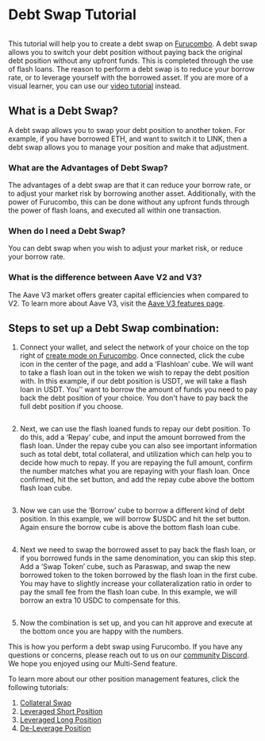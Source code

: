 # Debt Swap Tutorial

<figure><img src="https://lh4.googleusercontent.com/t-MYa6JxR7B6in8qRP6Xsqs1Zcyn3hsUk4cn2VlfrxbIcniNJSsyLHRNC-h19SuNcijM_4P7x7huQmonKFaGvjhP5TUG9W6JhM86a7S3Cc45ddpXhE8TgDFqOeXCUQUhM_i_Wnano7IzyyYJqRU5zBM" alt=""><figcaption></figcaption></figure>

This tutorial will help you to create a debt swap on [Furucombo](https://furucombo.app/). A debt swap allows you to switch your debt position without paying back the original debt position without any upfront funds. This is completed through the use of flash loans. The reason to perform a debt swap is to reduce your borrow rate, or to leverage yourself with the borrowed asset. If you are more of a visual learner, you can use our [video tutorial](https://www.youtube.com/watch?v=YJxOAYEkHCc) instead.

## What is a Debt Swap?

A debt swap allows you to swap your debt position to another token. For example, if you have borrowed ETH, and want to switch it to LINK, then a debt swap allows you to manage your position and make that adjustment.

### What are the Advantages of Debt Swap?&#x20;

The advantages of a debt swap are that it can reduce your borrow rate, or to adjust your market risk by borrowing another asset. Additionally, with the power of Furucombo, this can be done without any upfront funds through the power of flash loans, and executed all within one transaction.

### When do I need a Debt Swap?

You can debt swap when you wish to adjust your market risk, or reduce your borrow rate.

### What is the difference between Aave V2 and V3?

The Aave V3 market offers greater capital efficiencies when compared to V2. To learn more about Aave V3, visit the [Aave V3 features page](https://docs.aave.com/faq/aave-v3-features).

## Steps to set up a Debt Swap combination:

1. Connect your wallet, and select the network of your choice on the top right of [create mode on Furucombo](https://furucombo.app/combo). Once connected, click the cube icon in the center of the page, and add a ‘Flashloan’ cube. We will want to take a flash loan out in the token we wish to repay the debt position with. In this example, if our debt position is USDT, we will take a flash loan in USDT. You’’ want to borrow the amount of funds you need to pay back the debt position of your choice. You don't have to pay back the full debt position if you choose.

<figure><img src="https://lh5.googleusercontent.com/vVRAzMtvhpg36MxLntkk8qsUx0lM6ecL7sayqebaZfkSLekMfKsAu3uMLvFBeEz9lDe2wE1juQml-lmdCpbcekBJdjf7XwwVZXUY7Tvy7QJivMvd6KJQ-i0v9rGT2G9WoGansWGDFFNQ90PcdJ3c7rY" alt=""><figcaption></figcaption></figure>

2. Next, we can use the flash loaned funds to repay our debt position. To do this, add a ‘Repay’ cube, and input the amount borrowed from the flash loan. Under the repay cube you can also see important information such as total debt, total collateral, and utilization which can help you to decide how much to repay. If you are repaying the full amount, confirm the number matches what you are repaying with your flash loan. Once confirmed, hit the set button, and add the repay cube above the bottom flash loan cube.

<figure><img src="https://lh6.googleusercontent.com/kQ2z5z2M7xos8CLoGfrL-Z4KlqXBix8G0mVpJ_DtP6LFAId86V2qDRf6NV7Qdjoj1ZvQa88N7K8nCvRw9VhDA7c3tkylv0gPxGkfY_VstL0xS1jnWb5IiWWS9ryxvprDBgAwM10zIx2C4aAPVGnAQ4c" alt=""><figcaption></figcaption></figure>

3. Now we can use the ‘Borrow’ cube to borrow a different kind of debt position. In this example, we will borrow $USDC and hit the set button. Again ensure the borrow cube is above the bottom flash loan cube.

<figure><img src="https://lh3.googleusercontent.com/H046V9e__EJL9WQSZyiwwZes9xOuyF7jaR184bbRdraAZJGHDilRjaasqBndmPGwcdzWx21qLymXGI60RVIkre2Apw1P406NwIWMtwnT4H_7p8y4pHerFY1JpFNF7GMKANOLvBNvyy5wVfY8QvZt19g" alt=""><figcaption></figcaption></figure>

4. Next we need to swap the borrowed asset to pay back the flash loan, or if you borrowed funds in the same denomination, you can skip this step. Add a ‘Swap Token’ cube, such as Paraswap, and swap the new borrowed token to the token borrowed by the flash loan in the first cube. You may have to slightly increase your collateralization ratio in order to pay the small fee from the flash loan cube. In this example, we will borrow an extra 10 USDC to compensate for this.

<figure><img src="https://lh4.googleusercontent.com/ItHilrPvLfOyS2ZPWRg-kOQC2skNEs9QSKz8b6SmiBjk2ol6ofCL62Cu2YioRwgitLoH9ZHzKsWbXQ8id7m3rinr0MjD0-kaqJ3Iq7wq-btHlj9Dv3CRJWIF42WEpv9Ewb9lSooXF6Zvfv-LgIk7BSw" alt=""><figcaption></figcaption></figure>

5. Now the combination is set up, and you can hit approve and execute at the bottom once you are happy with the numbers.

This is how you perform a debt swap using Furucombo. If you have any questions or concerns, please reach out to us on our [community Discord](https://go.furucombo.app/Discord). We hope you enjoyed using our Multi-Send feature.

To learn more about our other position management features, click the following tutorials:

1. [Collateral Swap](https://docs.furucombo.app/using-furucombo/tutorials/collateral-swap-tutorial)
2. [Leveraged Short Position](https://docs.furucombo.app/using-furucombo/tutorials/leveraged-short-position-tutorial)
3. [Leveraged Long Position](https://docs.furucombo.app/using-furucombo/tutorials/leveraged-long-position-tutorial)
4. [De-Leverage Position](https://docs.furucombo.app/using-furucombo/tutorials/de-leverage-position-tutorial)
